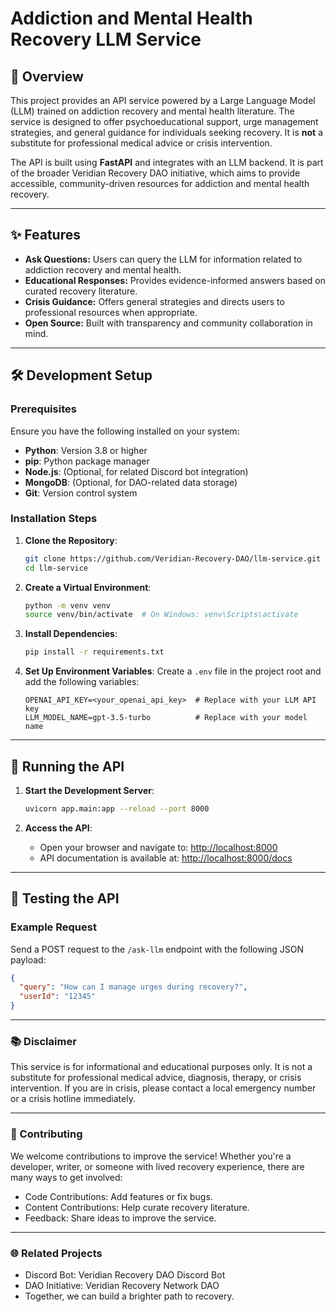# Addiction and Mental Health Recovery LLM Service

## 🌟 Overview

This project provides an API service powered by a Large Language Model (LLM) trained on addiction recovery and mental health literature. The service is designed to offer psychoeducational support, urge management strategies, and general guidance for individuals seeking recovery. It is **not** a substitute for professional medical advice or crisis intervention.

The API is built using **FastAPI** and integrates with an LLM backend. It is part of the broader Veridian Recovery DAO initiative, which aims to provide accessible, community-driven resources for addiction and mental health recovery.

---

## ✨ Features

- **Ask Questions:** Users can query the LLM for information related to addiction recovery and mental health.
- **Educational Responses:** Provides evidence-informed answers based on curated recovery literature.
- **Crisis Guidance:** Offers general strategies and directs users to professional resources when appropriate.
- **Open Source:** Built with transparency and community collaboration in mind.

---

## 🛠️ Development Setup

### Prerequisites

Ensure you have the following installed on your system:
- **Python**: Version 3.8 or higher
- **pip**: Python package manager
- **Node.js**: (Optional, for related Discord bot integration)
- **MongoDB**: (Optional, for DAO-related data storage)
- **Git**: Version control system

### Installation Steps

1. **Clone the Repository**:
    ```bash
    git clone https://github.com/Veridian-Recovery-DAO/llm-service.git
    cd llm-service
    ```

2. **Create a Virtual Environment**:
    ```bash
    python -m venv venv
    source venv/bin/activate  # On Windows: venv\Scripts\activate
    ```

3. **Install Dependencies**:
    ```bash
    pip install -r requirements.txt
    ```

4. **Set Up Environment Variables**:
    Create a `.env` file in the project root and add the following variables:
    ```env
    OPENAI_API_KEY=<your_openai_api_key>  # Replace with your LLM API key
    LLM_MODEL_NAME=gpt-3.5-turbo          # Replace with your model name
    ```

---

## 🚀 Running the API

1. **Start the Development Server**:
    ```bash
    uvicorn app.main:app --reload --port 8000
    ```

2. **Access the API**:
    - Open your browser and navigate to: [http://localhost:8000](http://localhost:8000)
    - API documentation is available at: [http://localhost:8000/docs](http://localhost:8000/docs)

---

## 🧪 Testing the API

### Example Request

Send a POST request to the `/ask-llm` endpoint with the following JSON payload:
```json
{
  "query": "How can I manage urges during recovery?",
  "userId": "12345"
}
```

--- 
### 📚 Disclaimer
This service is for informational and educational purposes only. It is not a substitute for professional medical advice, diagnosis, therapy, or crisis intervention. If you are in crisis, please contact a local emergency number or a crisis hotline immediately.

--- 
### 🤝 Contributing
We welcome contributions to improve the service! Whether you're a developer, writer, or someone with lived recovery experience, there are many ways to get involved:
- Code Contributions: Add features or fix bugs.
- Content Contributions: Help curate recovery literature.
- Feedback: Share ideas to improve the service.

---
### 🌐 Related Projects
- Discord Bot: Veridian Recovery DAO Discord Bot
- DAO Initiative: Veridian Recovery Network DAO
- Together, we can build a brighter path to recovery.